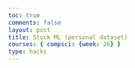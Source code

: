 ```yaml
---
toc: true
comments: false
layout: post
title: Stock ML (personal dataset)
courses: { compsci: {week: 26} }
type: hacks
---
```


